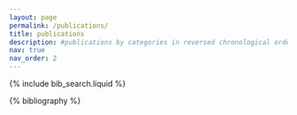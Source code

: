 ```yaml
---
layout: page
permalink: /publications/
title: publications
description: #publications by categories in reversed chronological order. generated by jekyll-scholar.
nav: true
nav_order: 2
---
```


{% include bib_search.liquid %}

<div class="publications">

{% bibliography %}

</div>



<!-- _pages/publications.md -->

<!-- Bibsearch Feature -->